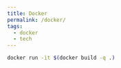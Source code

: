 ```yaml
---
title: Docker
permalink: /docker/
tags: 
  - docker
  - tech
---
```

```bash
docker run -it $(docker build -q .)
```
